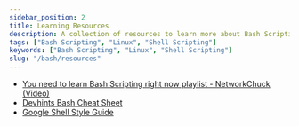 ```yaml
---
sidebar_position: 2
title: Learning Resources
description: A collection of resources to learn more about Bash Scripting.
tags: ["Bash Scripting", "Linux", "Shell Scripting"]
keywords: ["Bash Scripting", "Linux", "Shell Scripting"]
slug: "/bash/resources"
---
```


- [You need to learn Bash Scripting right now playlist - NetworkChuck (Video)](https://youtube.com/playlist?list=PLIhvC56v63IKioClkSNDjW7iz-6TFvLwS)
- [Devhints Bash Cheat Sheet](https://devhints.io/bash)
- [Google Shell Style Guide](https://google.github.io/styleguide/shellguide.html)